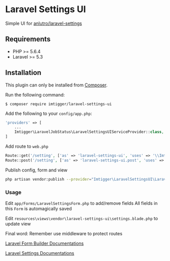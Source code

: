 # Laravel Settings UI
Simple UI for [anlutro/laravel-settings](https://github.com/anlutro/laravel-settings)

## Requirements

- PHP >= 5.6.4
- Laravel >= 5.3

## Installation

This plugin can only be installed from [Composer](https://getcomposer.org/).

Run the following command:
```
$ composer require imtigger/laravel-settings-ui
```

Add the following to your `config/app.php`:

```php
'providers' => [
    ...
    Imtigger\LaravelJobStatus\LaravelSettingsUIServiceProvider::class,
]
```

Add route to `web.php`

```php
Route::get('/setting', ['as' => 'laravel-settings-ui', 'uses' => '\\Imtigger\\LaravelSettingsUI\\Controller@get']);
Route::post('/setting', ['as' => 'laravel-settings-ui.post', 'uses' => '\\Imtigger\\LaravelSettingsUI\\Controller@post']);

```

Publish config, form and view
```bash
php artisan vendor:publish --provider="Imtigger\LaravelSettingsUI\LaravelSettingsUIServiceProvider" 
```

### Usage

Edit `app/Forms/LaravelSettingsForm.php` to add/remove fields
All fields in this `Form` is automagically saved

Edit `resources\views\vendor\laravel-settings-ui\settings.blade.php` to update view

Final word: Remember use middleware to protect routes 

[Laravel Form Builder Documentations](http://kristijanhusak.github.io/laravel-form-builder/)

[Laravel Settings Documentations](https://github.com/anlutro/laravel-settings)